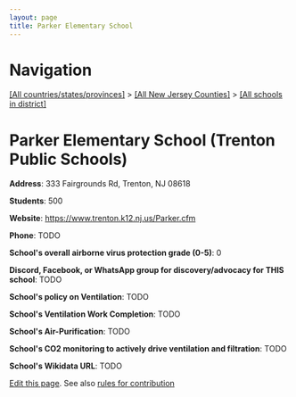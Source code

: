 ```yaml
---
layout: page
title: Parker Elementary School
---
```

# Navigation

[[All countries/states/provinces]](../../..) > [[All New Jersey Counties]](../..) > [[All schools in district]](..)

# Parker Elementary School (Trenton Public Schools)

**Address**: 333 Fairgrounds Rd, Trenton, NJ 08618

**Students**: 500

**Website**: <https://www.trenton.k12.nj.us/Parker.cfm>

**Phone**: TODO

**School's overall airborne virus protection grade (0-5)**: 0

**Discord, Facebook, or WhatsApp group for discovery/advocacy for THIS school**: TODO

**School's policy on Ventilation**: TODO

**School's Ventilation Work Completion**: TODO

**School's Air-Purification**: TODO

**School's CO2 monitoring to actively drive ventilation and filtration**: TODO

**School's Wikidata URL**: TODO


[Edit this page](https://github.com/ventilate-schools/NJ/edit/main/./Mercer/Trenton_Public_Schools/Parker_Elementary_School.md). See also [rules for contribution](../../../contribution-rules/)